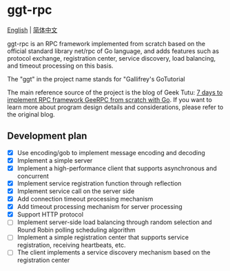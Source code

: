 # ggt-rpc
[English](README.md) | [简体中文](README_zh.md)

ggt-rpc is an RPC framework implemented from scratch based on the official standard library net/rpc of Go language, and adds features such as protocol exchange, registration center, service discovery, load balancing, and timeout processing on this basis.

The "ggt" in the project name stands for "Gallifrey's GoTutorial

The main reference source of the project is the blog of Geek Tutu: [7 days to implement RPC framework GeeRPC from scratch with Go](https://geektutu.com/post/geerpc.html). If you want to learn more about program design details and considerations, please refer to the original blog.

## Development plan

- [x] Use encoding/gob to implement message encoding and decoding
- [x] Implement a simple server
- [x] Implement a high-performance client that supports asynchronous and concurrent
- [x] Implement service registration function through reflection
- [x] Implement service call on the server side
- [x] Add connection timeout processing mechanism
- [x] Add timeout processing mechanism for server processing
- [x] Support HTTP protocol
- [ ] Implement server-side load balancing through random selection and Round Robin polling scheduling algorithm
- [ ] Implement a simple registration center that supports service registration, receiving heartbeats, etc.
- [ ] The client implements a service discovery mechanism based on the registration center
